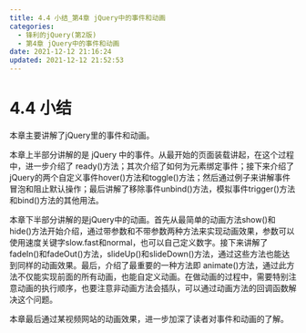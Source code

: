 ```yaml
---
title: 4.4 小结_第4章 jQuery中的事件和动画
categories: 
  - 锋利的jQuery(第2版)
  - 第4章 jQuery中的事件和动画
date: 2021-12-12 21:16:24
updated: 2021-12-12 21:52:53
---
```

# 4.4 小结
本章主要讲解了jQuery里的事件和动画。

本章上半部分讲解的是 jQuery 中的事件。从最开始的页面装载讲起，在这个过程中，进一步介绍了 ready()方法；其次介绍了如何为元素绑定事件；接下来介绍了jQuery的两个自定义事件hover()方法和toggle()方法；然后通过例子来讲解事件冒泡和阻止默认操作；最后讲解了移除事件unbind()方法，模拟事件trigger()方法和bind()方法的其他用法。

本章下半部分讲解的是jQuery中的动画。首先从最简单的动画方法show()和hide()方法开始介绍，通过带参数和不带参数两种方法来实现动画效果，参数可以使用速度关键字slow.fast和normal，也可以自己定义数字。接下来讲解了fadeIn()和fadeOut()方法，slideUp()和slideDown()方法，通过这些方法也能达到同样的动画效果。最后，介绍了最重要的一种方法即 animate()方法，通过此方法不仅能实现前面的所有动画，也能自定义动画。在做动画的过程中，需要特别注意动画的执行顺序，也要注意非动画方法会插队，可以通过动画方法的回调函数解决这个问题。

本章最后通过某视频网站的动画效果，进一步加深了读者对事件和动画的了解。

